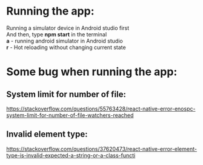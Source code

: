 # Running the app:
   Running a simulator device in Android studio first <br />
   And then, type **npm start** in the terminal <br />
   **a** - running android simulator in Android studio <br />
   **r** - Hot reloading without changing current state <br />


# Some bug when running the app:
## System limit for number of file:
   https://stackoverflow.com/questions/55763428/react-native-error-enospc-system-limit-for-number-of-file-watchers-reached

## Invalid element type:
   https://stackoverflow.com/questions/37620473/react-native-error-element-type-is-invalid-expected-a-string-or-a-class-functi